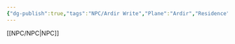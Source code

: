 ```yaml
---
{"dg-publish":true,"tags":"NPC/Ardir Write","Plane":"Ardir","Residence":"Anaurochsche Wüste","permalink":"/npc/azam/","dgHomeLink":true,"dgPassFrontmatter":true}
---
```


[[NPC/NPC|NPC]]